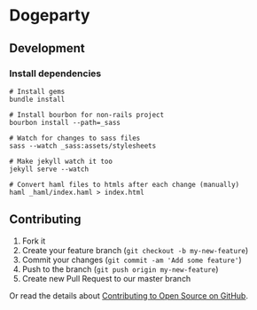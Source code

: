 # Dogeparty

## Development

### Install dependencies

    # Install gems
    bundle install

    # Install bourbon for non-rails project
    bourbon install --path=_sass

    # Watch for changes to sass files
    sass --watch _sass:assets/stylesheets

    # Make jekyll watch it too
    jekyll serve --watch

    # Convert haml files to htmls after each change (manually)
    haml _haml/index.haml > index.html

## Contributing

1. Fork it
2. Create your feature branch (`git checkout -b my-new-feature`)
3. Commit your changes (`git commit -am 'Add some feature'`)
4. Push to the branch (`git push origin my-new-feature`)
5. Create new Pull Request to our master branch

Or read the details about [Contributing to Open Source on GitHub](https://guides.github.com/activities/contributing-to-open-source/index.html).

